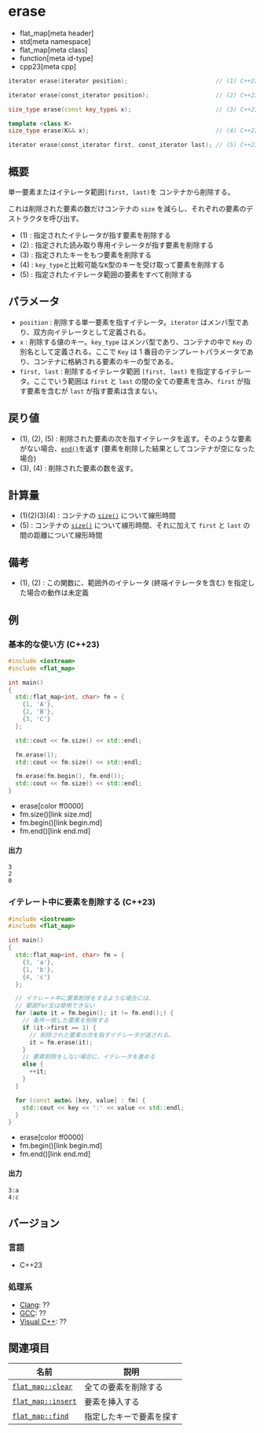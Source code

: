 # erase
* flat_map[meta header]
* std[meta namespace]
* flat_map[meta class]
* function[meta id-type]
* cpp23[meta cpp]

```cpp
iterator erase(iterator position);                         // (1) C++23

iterator erase(const_iterator position);                   // (2) C++23

size_type erase(const key_type& x);                        // (3) C++23

template <class K>
size_type erase(K&& x);                                    // (4) C++23

iterator erase(const_iterator first, const_iterator last); // (5) C++23
```

## 概要
単一要素またはイテレータ範囲`[first, last)`を コンテナから削除する。

これは削除された要素の数だけコンテナの `size` を減らし、それぞれの要素のデストラクタを呼び出す。

- (1) : 指定されたイテレータが指す要素を削除する
- (2) : 指定された読み取り専用イテレータが指す要素を削除する
- (3) : 指定されたキーをもつ要素を削除する
- (4) : `key_type`と比較可能な`K`型のキーを受け取って要素を削除する
- (5) : 指定されたイテレータ範囲の要素をすべて削除する


## パラメータ
- `position` : 削除する単一要素を指すイテレータ。`iterator` はメンバ型であり、双方向イテレータとして定義される。
- `x` : 削除する値のキー。`key_type` はメンバ型であり、コンテナの中で `Key` の別名として定義される。ここで `Key` は 1 番目のテンプレートパラメータであり、コンテナに格納される要素のキーの型である。
- `first, last` : 削除するイテレータ範囲 `[first, last)` を指定するイテレータ。ここでいう範囲は `first` と `last` の間の全ての要素を含み、`first` が指す要素を含むが `last` が指す要素は含まない。


## 戻り値
- (1), (2), (5) : 削除された要素の次を指すイテレータを返す。そのような要素がない場合、[`end()`](end.md)を返す (要素を削除した結果としてコンテナが空になった場合)
- (3), (4) : 削除された要素の数を返す。


## 計算量
- (1)(2)(3)(4) : コンテナの [`size()`](size.md) について線形時間
- (5) : コンテナの [`size()`](size.md) について線形時間、それに加えて `first` と `last` の間の距離について線形時間


## 備考
- (1), (2) : この関数に、範囲外のイテレータ (終端イテレータを含む) を指定した場合の動作は未定義


## 例
### 基本的な使い方 (C++23)
```cpp example
#include <iostream>
#include <flat_map>

int main()
{
  std::flat_map<int, char> fm = {
    {1, 'A'},
    {2, 'B'},
    {3, 'C'}
  };

  std::cout << fm.size() << std::endl;

  fm.erase(1);
  std::cout << fm.size() << std::endl;

  fm.erase(fm.begin(), fm.end());
  std::cout << fm.size() << std::endl;
}
```
* erase[color ff0000]
* fm.size()[link size.md]
* fm.begin()[link begin.md]
* fm.end()[link end.md]

#### 出力
```
3
2
0
```

### イテレート中に要素を削除する (C++23)
```cpp example
#include <iostream>
#include <flat_map>

int main()
{
  std::flat_map<int, char> fm = {
    {3, 'a'},
    {1, 'b'},
    {4, 'c'}
  };

  // イテレート中に要素削除をするような場合には、
  // 範囲for文は使用できない
  for (auto it = fm.begin(); it != fm.end();) {
    // 条件一致した要素を削除する
    if (it->first == 1) {
      // 削除された要素の次を指すイテレータが返される。
      it = fm.erase(it);
    }
    // 要素削除をしない場合に、イテレータを進める
    else {
      ++it;
    }
  }

  for (const auto& [key, value] : fm) {
    std::cout << key << ':' << value << std::endl;
  }
}
```
* erase[color ff0000]
* fm.begin()[link begin.md]
* fm.end()[link end.md]

#### 出力
```
3:a
4:c
```


## バージョン
### 言語
- C++23

### 処理系
- [Clang](/implementation.md#clang): ??
- [GCC](/implementation.md#gcc): ??
- [Visual C++](/implementation.md#visual_cpp): ??


## 関連項目

| 名前 | 説明 |
|---------------------------------|----------------------|
| [`flat_map::clear`](clear.md)   | 全ての要素を削除する |
| [`flat_map::insert`](insert.md) | 要素を挿入する |
| [`flat_map::find`](find.md)     | 指定したキーで要素を探す |

